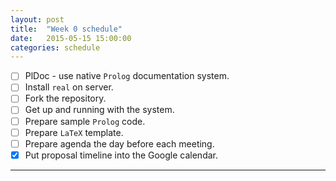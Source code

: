 ```yaml
---
layout: post
title:  "Week 0 schedule"
date:   2015-05-15 15:00:00
categories: schedule
---
```


- [ ] PlDoc - use native `Prolog` documentation system.
- [ ] Install `real` on server.
- [ ] Fork the repository.
- [ ] Get up and running with the system.
- [ ] Prepare sample `Prolog` code.
- [ ] Prepare `LaTeX` template.
- [ ] Prepare agenda the day before each meeting.
- [X] Put proposal timeline into the Google calendar.

---
